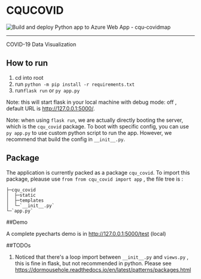 # CQUCOVID
![Build and deploy Python app to Azure Web App - cqu-covidmap](https://github.com/VortexMashiro/CQUCOVID/workflows/Build%20and%20deploy%20Python%20app%20to%20Azure%20Web%20App%20-%20cqu-covidmap/badge.svg)

---

COVID-19 Data Visualization

## How to run

1. cd into root
2. run `python -m pip install -r requirements.txt`
3. run`flask run`  or `py app.py`

Note: this will start flask in your local machine with debug mode: off , default URL is http://127.0.0.1:5000/.

Note: when using `flask run`, we are actually directly booting the server, which is the `cqu_covid` package. To boot with specific config, you can use `py app.py` to use custom python script to run the app. However, we recommend that build the config in `__init__.py`. 

## Package

The application is currently packed as a package `cqu_covid`. To import this package, pleause use `from from cqu_covid import app` , the file tree is :
```
├─cqu_covid
│  ├─static
│  ├─templates
│  └─`__init__.py`
└─`app.py`
```

##Demo

A complete pyecharts demo is in http://127.0.0.1:5000/test (local)

##TODOs
1. Noticed that there's a loop import between `__init__.py` and `views.py` , this is fine in flask, but not recommended in python.  Please see https://dormousehole.readthedocs.io/en/latest/patterns/packages.html
